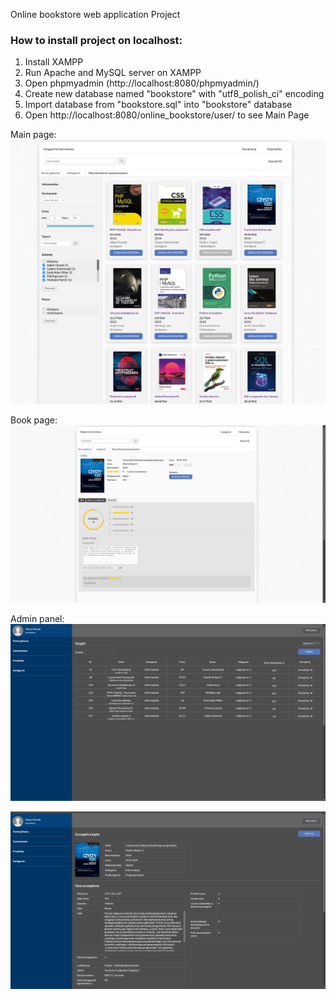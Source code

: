 Online bookstore web application Project

<h3>How to install project on localhost:</h3>

1. Install XAMPP
2. Run Apache and MySQL server on XAMPP
3. Open phpmyadmin (http://localhost:8080/phpmyadmin/)
4. Create new database named "bookstore" with "utf8_polish_ci" encoding
5. Import database from "bookstore.sql" into "bookstore" database
6. Open http://localhost:8080/online_bookstore/user/ to see Main Page

Main page:
![Logo projektu](./assets/online_bookstore.png)

Book page:
![Logo projektu](./assets/online_bookstore3.png)

Admin panel:
![Logo projektu](./assets/online_bookstore2.png)

![Logo projektu](./assets/online_bookstore4.png)

